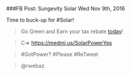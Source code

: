 

###FB Post: Sungevity Solar Wed Nov 9th, 2016

Time to buck-up for #Solar!

>Go Green and Earn your tax rebate [today](https://medmj.us/SolarPowerYes)!

>C=> https://medmj.us/SolarPowerYes

>\#GotPower? \#Please \#ReTweet

>@rwebaz

